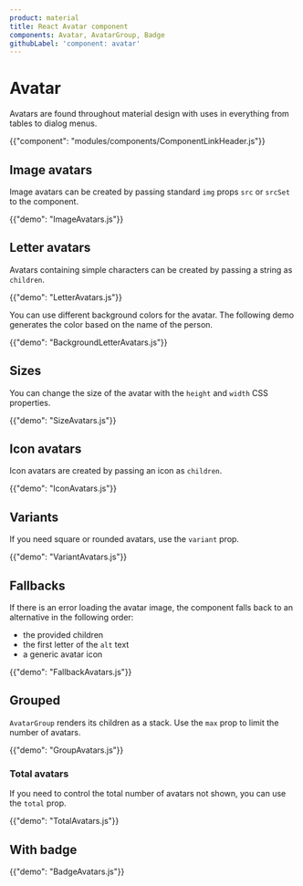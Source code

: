 ```yaml
---
product: material
title: React Avatar component
components: Avatar, AvatarGroup, Badge
githubLabel: 'component: avatar'
---
```


# Avatar

<p class="description">Avatars are found throughout material design with uses in everything from tables to dialog menus.</p>

{{"component": "modules/components/ComponentLinkHeader.js"}}

## Image avatars

Image avatars can be created by passing standard `img` props `src` or `srcSet` to the component.

{{"demo": "ImageAvatars.js"}}

## Letter avatars

Avatars containing simple characters can be created by passing a string as `children`.

{{"demo": "LetterAvatars.js"}}

You can use different background colors for the avatar.
The following demo generates the color based on the name of the person.

{{"demo": "BackgroundLetterAvatars.js"}}

## Sizes

You can change the size of the avatar with the `height` and `width` CSS properties.

{{"demo": "SizeAvatars.js"}}

## Icon avatars

Icon avatars are created by passing an icon as `children`.

{{"demo": "IconAvatars.js"}}

## Variants

If you need square or rounded avatars, use the `variant` prop.

{{"demo": "VariantAvatars.js"}}

## Fallbacks

If there is an error loading the avatar image, the component falls back to an alternative in the following order:

- the provided children
- the first letter of the `alt` text
- a generic avatar icon

{{"demo": "FallbackAvatars.js"}}

## Grouped

`AvatarGroup` renders its children as a stack. Use the `max` prop to limit the number of avatars.

{{"demo": "GroupAvatars.js"}}

### Total avatars

If you need to control the total number of avatars not shown, you can use the `total` prop.

{{"demo": "TotalAvatars.js"}}

## With badge

{{"demo": "BadgeAvatars.js"}}
